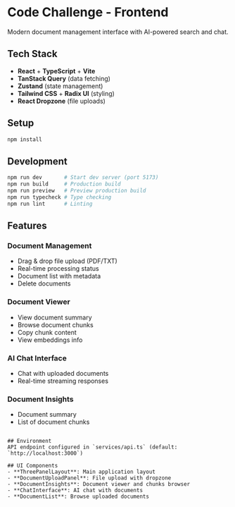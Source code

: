 # Code Challenge - Frontend

Modern document management interface with AI-powered search and chat.

## Tech Stack
- **React** + **TypeScript** + **Vite**
- **TanStack Query** (data fetching)
- **Zustand** (state management)
- **Tailwind CSS** + **Radix UI** (styling)
- **React Dropzone** (file uploads)

## Setup
```bash
npm install
```

## Development
```bash
npm run dev       # Start dev server (port 5173)
npm run build     # Production build
npm run preview   # Preview production build
npm run typecheck # Type checking
npm run lint      # Linting
```

## Features

### Document Management
- Drag & drop file upload (PDF/TXT)
- Real-time processing status
- Document list with metadata
- Delete documents

### Document Viewer
- View document summary
- Browse document chunks
- Copy chunk content
- View embeddings info

### AI Chat Interface
- Chat with uploaded documents
- Real-time streaming responses

### Document Insights
- Document summary
- List of document chunks
```

## Environment
API endpoint configured in `services/api.ts` (default: `http://localhost:3000`)

## UI Components
- **ThreePanelLayout**: Main application layout
- **DocumentUploadPanel**: File upload with dropzone
- **DocumentInsights**: Document viewer and chunks browser
- **ChatInterface**: AI chat with documents
- **DocumentList**: Browse uploaded documents